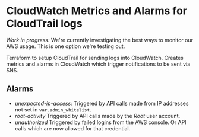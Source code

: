 # CloudWatch Metrics and Alarms for CloudTrail logs #

_Work in progress:_ We're currently investigating the best ways to monitor our AWS usage. This is one option we're testing out.

Terraform to setup CloudTrail for sending logs into CloudWatch. Creates metrics and alarms in CloudWatch which trigger notifications to be sent via SNS.

## Alarms ##
  * *unexpected-ip-access:* Triggered by API calls made from IP addresses not set in `var.admin_whitelist`.
  * *root-activity* Triggered by API calls made by the *Root* user account.
  * *unauthorized* Triggered by failed logins from the AWS console. Or API calls which are now allowed for that credential.
